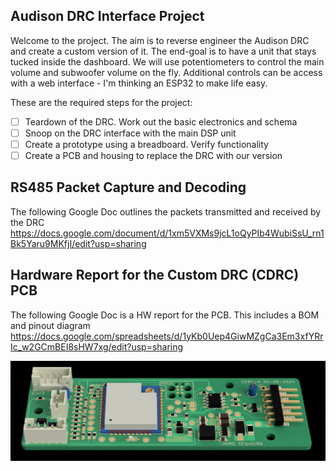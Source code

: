 ## Audison DRC Interface Project

Welcome to the project. The aim is to reverse engineer the Audison DRC and create a custom version of it. The end-goal is to have a unit that stays tucked inside the dashboard. We will use potentiometers to control the main volume and subwoofer volume on the fly. Additional controls can be access with a web interface - I'm thinking an ESP32 to make life easy.

These are the required steps for the project:

- [ ] Teardown of the DRC. Work out the basic electronics and schema
- [ ] Snoop on the DRC interface with the main DSP unit
- [ ] Create a prototype using a breadboard. Verify functionality
- [ ] Create a PCB and housing to replace the DRC with our version

## RS485 Packet Capture and Decoding

The following Google Doc outlines the packets transmitted and received by the DRC
https://docs.google.com/document/d/1xm5VXMs9jcL1oQyPIb4WubiSsU_rn1Bk5Yaru9MKfjI/edit?usp=sharing

## Hardware Report for the Custom DRC (CDRC) PCB

The following Google Doc is a HW report for the PCB. This includes a BOM and pinout diagram
https://docs.google.com/spreadsheets/d/1yKb0Uep4GiwMZgCa3Em3xfYRrIc_w2GCmBEI8sHW7xg/edit?usp=sharing

![CDRC PCB](Images/CDRC_PCB.png)
